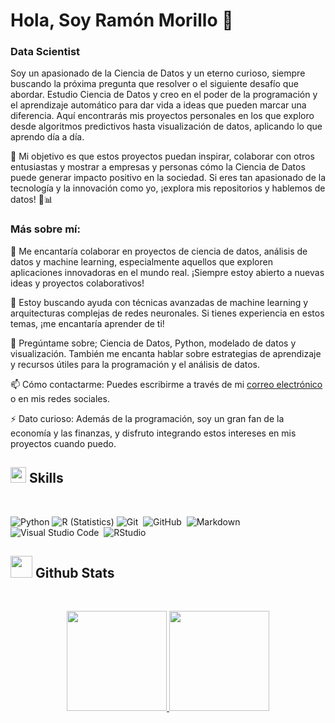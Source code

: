 # Hola, Soy Ramón Morillo 👋
### Data Scientist

Soy un apasionado de la Ciencia de Datos y un eterno curioso, siempre buscando la próxima pregunta que resolver o el siguiente desafío que abordar. Estudio Ciencia de Datos y creo en el poder de la programación y el aprendizaje automático para dar vida a ideas que pueden marcar una diferencia. Aquí encontrarás mis proyectos personales en los que exploro desde algoritmos predictivos hasta visualización de datos, aplicando lo que aprendo día a día.

🚀 Mi objetivo es que estos proyectos puedan inspirar, colaborar con otros entusiastas y mostrar a empresas y personas cómo la Ciencia de Datos puede generar impacto positivo en la sociedad. Si eres tan apasionado de la tecnología y la innovación como yo, ¡explora mis repositorios y hablemos de datos! 🧠📊

### Más sobre mí:

👯 Me encantaría colaborar en proyectos de ciencia de datos, análisis de datos y machine learning, especialmente aquellos que exploren aplicaciones innovadoras en el mundo real. ¡Siempre estoy abierto a nuevas ideas y proyectos colaborativos!

🤔 Estoy buscando ayuda con técnicas avanzadas de machine learning y arquitecturas complejas de redes neuronales. Si tienes experiencia en estos temas, ¡me encantaría aprender de ti!

💬 Pregúntame sobre; Ciencia de Datos, Python, modelado de datos y visualización. También me encanta hablar sobre estrategias de aprendizaje y recursos útiles para la programación y el análisis de datos.

📫 Cómo contactarme: Puedes escribirme a través de mi [correo electrónico](https://mail.google.com/mail/u/0/#inbox?compose=jrjtXRHgBTBGkgMLKtDvRDrwxDdqwbFXDZvwKXkTrRVDPTXBKCczXrSKRHfdklsjPWLbTRQb) o en mis redes sociales.

⚡ Dato curioso: Además de la programación, soy un gran fan de la economía y las finanzas, y disfruto integrando estos intereses en mis proyectos cuando puedo.

## <img src="https://media2.giphy.com/media/QssGEmpkyEOhBCb7e1/giphy.gif?cid=ecf05e47a0n3gi1bfqntqmob8g9aid1oyj2wr3ds3mg700bl&rid=giphy.gif" width ="25"><b> Skills</b>
<br>

![Python](https://img.shields.io/badge/-Python-05122A?style=flat&logo=python)
![R (Statistics)](https://img.shields.io/badge/-R-05122A?style=flat&logo=R&logoColor=276DC3)
![Git](https://img.shields.io/badge/-Git-05122A?style=flat&logo=git)&nbsp;
![GitHub](https://img.shields.io/badge/-GitHub-05122A?style=flat&logo=github)&nbsp;
![Markdown](https://img.shields.io/badge/-Markdown-05122A?style=flat&logo=markdown)\
![Visual Studio Code](https://img.shields.io/badge/-Visual%20Studio%20Code-05122A?style=flat&logo=visual-studio-code&logoColor=007ACC)&nbsp;
![RStudio](https://img.shields.io/badge/-RStudio-05122A?style=flat&logo=rstudio)&nbsp;

## <img src="https://media.giphy.com/media/iY8CRBdQXODJSCERIr/giphy.gif" width="35"><b> Github Stats </b>
<br>

<p align="center">
<a href="https://github.com/ramonmorillx">
  <img height="160em" src="https://github-readme-stats-eight-theta.vercel.app/api?username=ramonmorillx&show_icons=true&theme=algolia&include_all_commits=true&count_private=true"/>
  <img height="160em" src="https://github-readme-stats-eight-theta.vercel.app/api/top-langs/?username=ramonmorillx&layout=compact&langs_count=8&theme=algolia"/>
</a>
</p>
